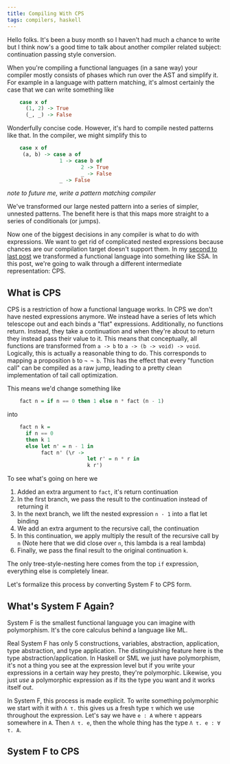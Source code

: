 ```yaml
---
title: Compiling With CPS
tags: compilers, haskell
---
```


Hello folks. It's been a busy month so I haven't had much a chance to write but
I think now's a good time to talk about another compiler related subject:
continuation passing style conversion.

When you're compiling a functional languages (in a sane way) your compiler
mostly consists of phases which run over the AST and simplify it. For example in
a language with pattern matching, it's almost certainly the case that we can
write something like

``` haskell
    case x of
      (1, 2) -> True
      (_, _) -> False
```

Wonderfully concise code. However, it's hard to compile nested patterns like
that. In the compiler, we might simplify this to

``` haskell
    case x of
     (a, b) -> case a of
                 1 -> case b of
                        2 -> True
                        _ -> False
                 _ -> False
```

*note to future me, write a pattern matching compiler*

We've transformed our large nested pattern into a series of simpler, unnested
patterns. The benefit here is that this maps more straight to a series of
conditionals (or jumps).

Now one of the biggest decisions in any compiler is what to do with
expressions. We want to get rid of complicated nested expressions because
chances are our compilation target doesn't support them. In my
[second to last post][almost-last] we transformed a functional language into
something like SSA. In this post, we're going to walk through a different
intermediate representation: CPS.

## What is CPS

CPS is a restriction of how a functional language works. In CPS we don't have
nested expressions anymore. We instead have a series of lets which telescope out
and each binds a "flat" expressions. Additionally, no functions return. Instead,
they take a continuation and when they're about to return they instead pass
their value to it. This means that conceptually, all functions are transformed
from `a -> b` to `a -> (b -> void) -> void`. Logically, this is actually a
reasonable thing to do. This corresponds to mapping a proposition `b` to
`¬ ¬ b`. This has the effect that every "function call" can be compiled as a raw
jump, leading to a pretty clean implementation of tail call optimization.

This means we'd change something like

``` haskell
    fact n = if n == 0 then 1 else n * fact (n - 1)
```

into

``` haskell
    fact n k =
      if n == 0
      then k 1
      else let n' = n - 1 in
           fact n' (\r ->
                          let r' = n * r in
                          k r')
```

To see what's going on here we

 1. Added an extra argument to `fact`, it's return continuation
 2. In the first branch, we pass the result to the continuation instead of
    returning it
 3. In the next branch, we lift the nested expression `n - 1` into a flat let
    binding
 4. We add an extra argument to the recursive call, the continuation
 5. In this continuation, we apply multiply the result of the recursive call by
    `n` (Note here that we did close over `n`, this lambda is a real lambda)
 6. Finally, we pass the final result to the original continuation `k`.

The only tree-style-nesting here comes from the top `if` expression, everything
else is completely linear.

Let's formalize this process by converting System F to CPS form.

## What's System F Again?

System F is the smallest functional language you can imagine with
polymorphism. It's the core calculus behind a language like ML.

Real System F has only 5 constructions, variables, abstraction, application,
type abstraction, and type application. The distinguishing feature here is the
type abstraction/application. In Haskell or SML we just have polymorphism, it's
not a thing you see at the expression level but if you write your expressions in
a certain way hey presto, they're polymorphic. Likewise, you just *use* a
polymorphic expression as if its the type you want and it works itself out.

In System F, this process is made explicit. To write something polymorphic we
start with it with `Λ τ.` this gives us a fresh type `τ` which we use throughout
the expression. Let's say we have `e : A` where `τ` appears somewhere in
`A`. Then `Λ τ. e`, then the whole thing has the type `Λ τ. e : ∀ τ. A`.

## System F to CPS


[almost-last]: http://jozefg.bitbucket.org/posts/2015-03-24-pcf.html
